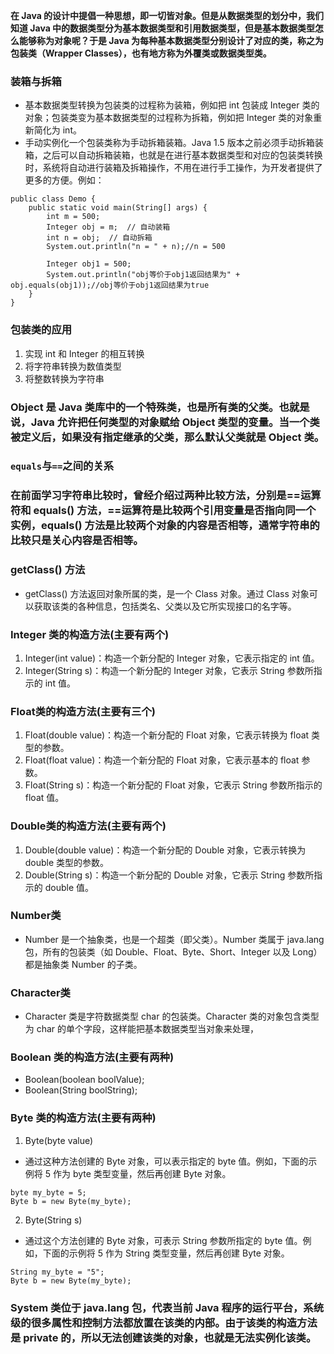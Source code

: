 **在 Java 的设计中提倡一种思想，即一切皆对象。但是从数据类型的划分中，我们知道 Java 中的数据类型分为基本数据类型和引用数据类型，但是基本数据类型怎么能够称为对象呢？于是 Java 为每种基本数据类型分别设计了对应的类，称之为包装类（Wrapper Classes），也有地方称为外覆类或数据类型类。**
### 装箱与拆箱
- 基本数据类型转换为包装类的过程称为装箱，例如把 int 包装成 Integer 类的对象；包装类变为基本数据类型的过程称为拆箱，例如把 Integer 类的对象重新简化为 int。
- 手动实例化一个包装类称为手动拆箱装箱。Java 1.5 版本之前必须手动拆箱装箱，之后可以自动拆箱装箱，也就是在进行基本数据类型和对应的包装类转换时，系统将自动进行装箱及拆箱操作，不用在进行手工操作，为开发者提供了更多的方便。例如：
```
public class Demo {
    public static void main(String[] args) {
        int m = 500;
        Integer obj = m;  // 自动装箱
        int n = obj;  // 自动拆箱
        System.out.println("n = " + n);//n = 500
      
        Integer obj1 = 500;
        System.out.println("obj等价于obj1返回结果为" + obj.equals(obj1));//obj等价于obj1返回结果为true
    }
}
```
### 包装类的应用
1. 实现 int 和 Integer 的相互转换
2. 将字符串转换为数值类型
3. 将整数转换为字符串
### Object 是 Java 类库中的一个特殊类，也是所有类的父类。也就是说，Java 允许把任何类型的对象赋给 Object 类型的变量。当一个类被定义后，如果没有指定继承的父类，那么默认父类就是 Object 类。
### `equals`与`==`之间的关系
### 在前面学习字符串比较时，曾经介绍过两种比较方法，分别是==运算符和 equals() 方法，==运算符是比较两个引用变量是否指向同一个实例，equals() 方法是比较两个对象的内容是否相等，通常字符串的比较只是关心内容是否相等。
### getClass() 方法
- getClass() 方法返回对象所属的类，是一个 Class 对象。通过 Class 对象可以获取该类的各种信息，包括类名、父类以及它所实现接口的名字等。
### Integer 类的构造方法(主要有两个)
1. Integer(int value)：构造一个新分配的 Integer 对象，它表示指定的 int 值。
2. Integer(String s)：构造一个新分配的 Integer 对象，它表示 String 参数所指示的 int 值。
### Float类的构造方法(主要有三个)
1. Float(double value)：构造一个新分配的 Float 对象，它表示转换为 float 类型的参数。
2. Float(float value)：构造一个新分配的 Float 对象，它表示基本的 float 参数。
3. Float(String s)：构造一个新分配的 Float 对象，它表示 String 参数所指示的 float 值。
### Double类的构造方法(主要有两个)
1. Double(double value)：构造一个新分配的 Double 对象，它表示转换为 double 类型的参数。
2. Double(String s)：构造一个新分配的 Double 对象，它表示 String 参数所指示的 double 值。
### Number类
- Number 是一个抽象类，也是一个超类（即父类）。Number 类属于 java.lang 包，所有的包装类（如 Double、Float、Byte、Short、Integer 以及 Long）都是抽象类 Number 的子类。
### Character类
- Character 类是字符数据类型 char 的包装类。Character 类的对象包含类型为 char 的单个字段，这样能把基本数据类型当对象来处理，
### Boolean 类的构造方法(主要有两种)
- Boolean(boolean boolValue);
- Boolean(String boolString);
### Byte 类的构造方法(主要有两种)
1. Byte(byte value)
- 通过这种方法创建的 Byte 对象，可以表示指定的 byte 值。例如，下面的示例将 5 作为 byte 类型变量，然后再创建 Byte 对象。
```
byte my_byte = 5;
Byte b = new Byte(my_byte);
```
2. Byte(String s)
- 通过这个方法创建的 Byte 对象，可表示 String 参数所指定的 byte 值。例如，下面的示例将 5 作为 String 类型变量，然后再创建 Byte 对象。
```
String my_byte = "5";
Byte b = new Byte(my_byte);
```
### System 类位于 java.lang 包，代表当前 Java 程序的运行平台，系统级的很多属性和控制方法都放置在该类的内部。由于该类的构造方法是 private 的，所以无法创建该类的对象，也就是无法实例化该类。
